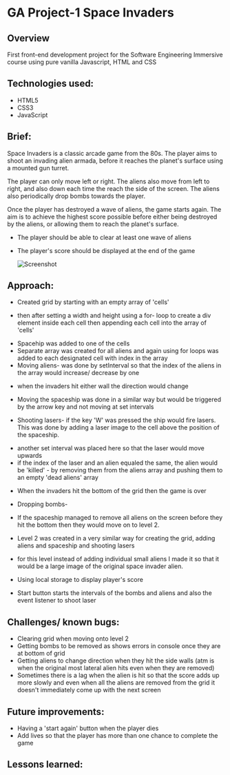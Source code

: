 # GA Project-1 Space Invaders

## Overview 
First front-end development project for the Software Engineering Immersive course using pure vanilla Javascript, HTML and CSS


## Technologies used:
* HTML5
* CSS3
* JavaScript


## Brief:
Space Invaders is a classic arcade game from the 80s. The player aims to shoot an invading alien armada, before it reaches the planet's surface using a mounted gun turret.

The player can only move left or right. The aliens also move from left to right, and also down each time the reach the side of the screen. The aliens also periodically drop bombs towards the player.

Once the player has destroyed a wave of aliens, the game starts again. The aim is to achieve the highest score possible before either being destroyed by the aliens, or allowing them to reach the planet's surface.

* The player should be able to clear at least one wave of aliens
* The player's score should be displayed at the end of the game

  ![Screenshot](/assets/screenshot.png)


## Approach:
* Created grid by starting with an empty array of 'cells'
- then after setting a width and height using a for- loop to create a div element inside each cell then appending each cell into the array of 'cells'
* Spacehip was added to one of the cells
* Separate array was created for all aliens and again using for loops was added to each designated cell with index in the array
* Moving aliens- was done by setInterval so that the index of the aliens in the array would increase/ decrease by one
- when the invaders hit either wall the direction would change
* Moving the spaceship was done in a similar way but would be triggered by the arrow key and not moving at set intervals

* Shooting lasers- if the key 'W' was pressed the ship would fire lasers. This was done by adding a laser image to the cell above the position of the spaceship.
- another set interval was placed here so that the laser would move upwards 
- if the index of the laser and an alien equaled the same, the alien would be 'killed' - by removing them from the aliens array and pushing them to an empty 'dead aliens' array 
* When the invaders hit the bottom of the grid then the game is over 

* Dropping bombs- 

* If the spaceship managed to remove all aliens on the screen before they hit the bottom then they would move on to level 2.

* Level 2 was created in a very similar way for creating the grid, adding aliens and spaceship and shooting lasers
- for this level instead of adding individual small aliens I made it so that it would be a large image of the original space invader alien. 

* Using local storage to display player's score 

* Start button starts the intervals of the bombs and aliens and also the event listener to shoot laser 


## Challenges/ known bugs:
- Clearing grid when moving onto level 2
- Getting bombs to be removed as shows errors in console once they are at bottom of grid
- Getting aliens to change direction when they hit the side walls (atm is when the original most lateral alien hits even when they are removed)
- Sometimes there is a lag when the alien is hit so that the score adds up more slowly and even when all the aliens are removed from the grid it doesn't immediately come up with the next screen 


## Future improvements:
- Having a 'start again' button when the player dies
- Add lives so that the player has more than one chance to complete the game

## Lessons learned:
